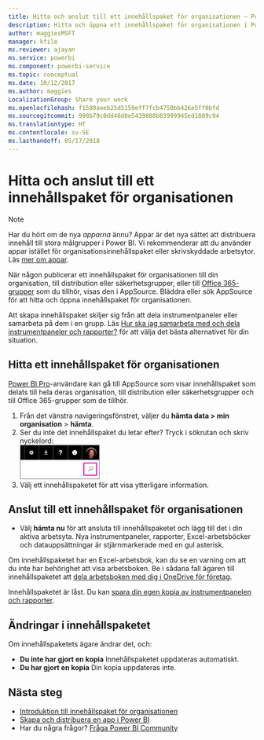 ```yaml
---
title: Hitta och anslut till ett innehållspaket för organisationen – Power BI
description: Hitta och öppna ett innehållspaket för organisationen i Power BI
author: maggiesMSFT
manager: kfile
ms.reviewer: ajayan
ms.service: powerbi
ms.component: powerbi-service
ms.topic: conceptual
ms.date: 10/12/2017
ms.author: maggies
LocalizationGroup: Share your work
ms.openlocfilehash: f1580aeeb25d5159eff7fcb4759bb426e5ff0bfd
ms.sourcegitcommit: 998b79c0dd46d0e5439888b83999945ed1809c94
ms.translationtype: HT
ms.contentlocale: sv-SE
ms.lasthandoff: 05/17/2018
---
```

# <a name="find-and-connect-to-an-organizational-content-pack"></a>Hitta och anslut till ett innehållspaket för organisationen
> [!NOTE]
> Har du hört om de nya *apparna* ännu? Appar är det nya sättet att distribuera innehåll till stora målgrupper i Power BI. Vi rekommenderar att du använder appar istället för organisationsinnehållspaket eller skrivskyddade arbetsytor. Läs [mer om appar](service-install-use-apps.md).
> 
> 

När någon publicerar ett innehållspaket för organisationen till din organisation, till distribution eller säkerhetsgrupper, eller till [Office 365-grupper](https://support.office.com/article/Create-a-group-in-Office-365-7124dc4c-1de9-40d4-b096-e8add19209e9) som du tillhör, visas den i AppSource.  Bläddra eller sök AppSource för att hitta och öppna innehållspaket för organisationen.

Att skapa innehållspaket skiljer sig från att dela instrumentpaneler eller samarbeta på dem i en grupp. Läs [Hur ska jag samarbeta med och dela instrumentpaneler och rapporter?](service-how-to-collaborate-distribute-dashboards-reports.md) för att välja det bästa alternativet för din situation.

## <a name="find-an-organizational-content-pack"></a>Hitta ett innehållspaket för organisationen
[Power BI Pro](https://powerbi.microsoft.com/pricing)-användare kan gå till AppSource som visar innehållspaket som delats till hela deras organisation, till distribution eller säkerhetsgrupper och till Office 365-grupper som de tillhör.  

1. Från det vänstra navigeringsfönstret, väljer du **hämta data \> min organisation** \> **hämta**.
2. Ser du inte det innehållspaket du letar efter? Tryck i sökrutan och skriv nyckelord:  
    ![](media/service-organizational-content-pack-find-and-open/cp_searchbox.png)
3. Välj ett innehållspaketet för att visa ytterligare information.

## <a name="connect-to-an-organizational-content-pack"></a>Anslut till ett innehållspaket för organisationen
* Välj **hämta nu** för att ansluta till innehållspaketet och lägg till det i din aktiva arbetsyta. Nya instrumentpaneler, rapporter, Excel-arbetsböcker och datauppsättningar är stjärnmarkerade med en gul asterisk.

Om innehållspaketet har en Excel-arbetsbok, kan du se en varning om att du inte har behörighet att visa arbetsboken. Be i sådana fall ägaren till innehållspaketet att [dela arbetsboken med dig i OneDrive för företag](https://support.office.com/en-us/article/Share-documents-or-folders-in-Office-365-1fe37332-0f9a-4719-970e-d2578da4941c). 

Innehållspaketet är låst. Du kan [spara din egen kopia av instrumentpanelen och rapporter](service-organizational-content-pack-copy-refresh-access.md). 

## <a name="changes-to-the-content-pack"></a>Ändringar i innehållspaketet
Om innehållspaketets ägare ändrar det, och: 

* **Du inte har gjort en kopia** Innehållspaketet uppdateras automatiskt.
* **Du har gjort en kopia** Din kopia uppdateras inte. 

## <a name="next-steps"></a>Nästa steg
* [Introduktion till innehållspaket för organisationen](service-organizational-content-pack-introduction.md)  
* [Skapa och distribuera en app i Power BI](service-create-distribute-apps.md)
* Har du några frågor? [Fråga Power BI Community](http://community.powerbi.com/)

